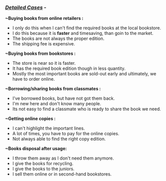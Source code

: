 ### <u>*Detailed Cases*</u> -

**~Buying books from online retailers :**

- I only do this when I can't find the required books at the local bookstore.
- I do this because it is **faster** and timesaving, than goin to the market.
- The books are not always the proper edition.
- The shipping fee is expensive.

**~Buying books from bookstores :**

- The store is near so it is faster.
- It has the required book edition though in less quantity.
- Mostly the most important books are sold-out early and ultimately, we have to order online.

**~Borrowing/sharing books from classmates :**

- I've borrowed books, but have not got them back.
- I'm new here and don't know many people.
- Its not easy to find a classmate who is ready to share the book we need.

**~Getting online copies :**

- I can't highlight the important lines.
- A lot of times, you have to pay for the online copies.
- Not always able to find the right copy edition.

**~Books disposal after usage:**

- I throw them away as I don't need them anymore.
- I give the books for recycling.
- I give the books to the juniors.
- I sell them online or in second-hand bookstores.

